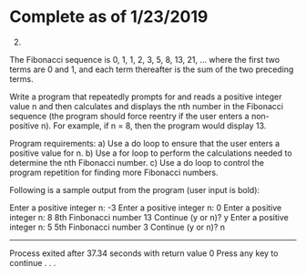 Complete as of 1/23/2019
===

2.
The Fibonacci sequence is 0, 1, 1, 2, 3, 5, 8, 13, 21, … where the first two terms are 0 and 1, and each term thereafter is the sum of the two preceding terms. 

Write a program that repeatedly prompts for and reads a positive integer value n and then calculates and displays the nth number in the Fibonacci sequence (the program should force reentry if the user enters a non-positive n). For example, if n = 8, then the program would display 13. 

Program requirements: 
a)	Use a do loop to ensure that the user enters a positive value for n.
b)	Use a for loop to perform the calculations needed to determine the nth Fibonacci number.
c)	 Use a do loop to control the program repetition for finding more Fibonacci numbers.

Following is a sample output from the program (user input is bold):

Enter a positive integer n: -3
Enter a positive integer n: 0
Enter a positive integer n: 8
8th Finbonacci number 13
Continue (y or n)? y
Enter a positive integer n: 5
5th Finbonacci number 3
Continue (y or n)? n

--------------------------------
Process exited after 37.34 seconds with return value 0
Press any key to continue . . .
